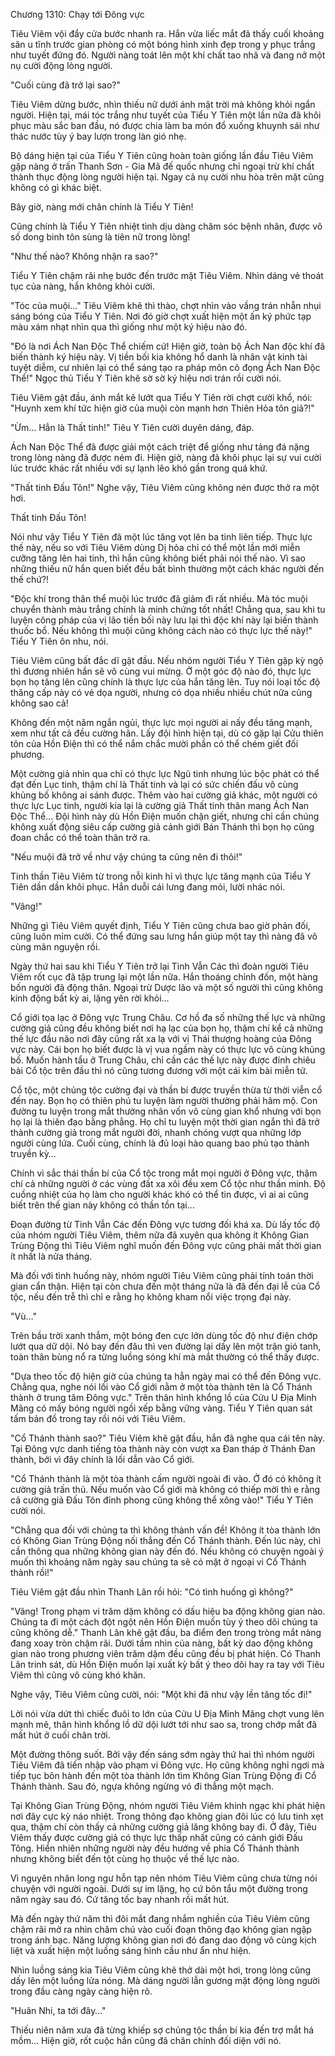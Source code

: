 




Chương 1310: Chạy tới Đông vực


Tiêu Viêm vội đẩy cửa bước nhanh ra. Hắn vừa liếc mắt đã thấy cuối khoảng sân u tĩnh trước gian phòng có một bóng hình xinh đẹp trong y phục trắng như tuyết đứng đó. Người nàng toát lên một khí chất tao nhã và đang nở một nụ cười động lòng người.

"Cuối cùng đã trở lại sao?"

Tiêu Viêm dừng bước, nhìn thiếu nữ dưới ánh mặt trời mà không khỏi ngẩn người. Hiện tại, mái tóc trắng như tuyết của Tiểu Y Tiên một lần nữa đã khôi phục màu sắc ban đầu, nó được chia làm ba món đổ xuống khuynh sái như thác nước tùy ý bay lượn trong làn gió nhẹ.

Bộ dáng hiện tại của Tiểu Y Tiên cũng hoàn toàn giống lần đầu Tiêu Viêm gặp nàng ở trấn Thanh Sơn - Gia Mã đế quốc nhưng chỉ ngoại trừ khí chất thành thục động lòng người hiện tại. Ngay cả nụ cười nhu hòa trên mặt cũng không có gì khác biệt.

Bây giờ, nàng mới chân chính là Tiểu Y Tiên!

Cũng chính là Tiểu Y Tiên nhiệt tình dịu dàng chăm sóc bệnh nhân, được vô số dong binh tôn sùng là tiên nữ trong lòng!

"Như thế nào? Không nhận ra sao?"

Tiểu Y Tiên chậm rãi nhẹ bước đến trước mặt Tiêu Viêm. Nhìn dáng vẻ thoát tục của nàng, hắn không khỏi cười.

"Tóc của muội…" Tiêu Viêm khẽ thì thào, chợt nhìn vào vầng trán nhẵn nhụi sáng bóng của Tiểu Y Tiên. Nơi đó giờ chợt xuất hiện một ấn ký phức tạp màu xám nhạt nhìn qua thì giống như một ký hiệu nào đó.

"Đó là nơi Ách Nan Độc Thể chiếm cứ! Hiện giờ, toàn bộ Ách Nan độc khí đã biến thành ký hiệu này. Vị tiền bối kia không hổ danh là nhân vật kinh tài tuyệt diễm, cư nhiên lại có thể sáng tạo ra pháp môn cô đọng Ách Nan Độc Thể!" Ngọc thủ Tiểu Y Tiên khẽ sờ sờ ký hiệu nơi trán rồi cười nói.

Tiêu Viêm gật đầu, ánh mắt kẽ lướt qua Tiểu Y Tiên rời chợt cười khổ, nói: "Huynh xem khí tức hiện giờ của muội còn mạnh hơn Thiên Hỏa tôn giả?!"

"Ừm… Hẳn là Thất tinh!" Tiêu Y Tiên cười duyên dáng, đáp.

Ách Nan Độc Thể đã được giải một cách triệt để giống như tảng đá nặng trong lòng nàng đã được ném đi. Hiện giờ, nàng đã khôi phục lại sự vui cười lúc trước khác rất nhiều với sự lạnh lẽo khó gần trong quá khứ.

"Thất tinh Đấu Tôn!" Nghe vậy, Tiêu Viêm cũng không nén được thở ra một hơi.

Thất tinh Đấu Tôn!

Nói như vậy Tiểu Y Tiên đã một lúc tăng vọt lên ba tinh liên tiếp. Thực lực thế này, nếu so với Tiêu Viêm dùng Dị hỏa chỉ có thể một lần mới miễn cưỡng tăng lên hai tinh, thì hắn cũng không biết phải nói thế nào. Vì sao những thiếu nữ hắn quen biết đều bất bình thường một cách khác người đến thế chứ?!

"Độc khí trong thân thể muội lúc trước đã giảm đi rất nhiều. Mà tóc muội chuyển thành màu trắng chính là minh chứng tốt nhất! Chẳng qua, sau khi tu luyện công pháp của vị lão tiền bối này lưu lại thì độc khí này lại biến thành thuốc bổ. Nếu không thì muội cũng không cách nào có thực lực thế này!" Tiểu Y Tiên ôn nhu, nói.

Tiêu Viêm cũng bất đắc dĩ gật đầu. Nếu nhóm người Tiểu Y Tiên gặp kỳ ngộ thì đương nhiên hắn sẽ vô cùng vui mừng. Ở một góc độ nào đó, thực lực bọn họ tăng lên cũng chính là thực lực của hắn tăng lên. Tuy nói loại tốc độ thăng cấp này có vẻ dọa người, nhưng có dọa nhiều nhiều chút nữa cũng không sao cả!

Không đến một năm ngắn ngủi, thực lực mọi người ai nấy đều tăng mạnh, xem như tất cả đều cường hãn. Lấy đội hình hiện tại, dù có gặp lại Cửu thiên tôn của Hồn Điện thì có thể nắm chắc mười phần có thể chém giết đối phương.

Một cường giả nhìn qua chỉ có thực lực Ngũ tinh nhưng lúc bộc phát có thể đạt đến Lục tinh, thậm chí là Thất tinh và lại có sức chiến đấu vô cùng khủng bố không ai sánh được. Thêm vào hai cường giả khác, một người có thực lực Lục tinh, người kia lại là cường giả Thất tinh thân mang Ách Nan Độc Thể… Đội hình này dù Hồn Điện muốn chặn giết, nhưng chỉ cần chúng không xuất động siêu cấp cường giả cảnh giới Bán Thánh thì bọn họ cũng đoan chắc có thể toàn thân trở ra.

"Nếu muội đã trở về như vậy chúng ta cũng nên đi thôi!"

Tinh thần Tiêu Viêm từ trong nỗi kinh hỉ vì thực lực tăng mạnh của Tiểu Y Tiên dần dần khôi phục. Hắn duỗi cái lưng đang mỏi, lười nhác nói.

"Vâng!"

Những gì Tiêu Viêm quyết định, Tiểu Y Tiên cũng chưa bao giờ phản đối, cũng luôn mỉm cười. Có thể đứng sau lưng hắn giúp một tay thì nàng đã vô cùng mãn nguyện rồi.

Ngày thứ hai sau khi Tiểu Y Tiên trở lại Tinh Vẫn Các thì đoàn người Tiêu Viêm rốt cục đã tập trung lại một lần nữa. Hắn thoáng chỉnh đốn, một hàng bốn người đã động thân. Ngoại trừ Dược lão và một số người thì cũng không kinh động bất kỳ ai, lặng yên rời khỏi…

Cổ giới tọa lạc ở Đông vực Trung Châu. Cơ hồ đa số những thế lực và những cường giả cũng đều không biết nơi hạ lạc của bọn họ, thậm chí kể cả những thế lực đầu não nơi đây cũng rất xa lạ với vị Thái thượng hoàng của Đông vực này. Cái bọn họ biết được là vị vua ngầm này có thực lực vô cùng khủng bố. Muốn hành tẩu ở Trung Châu, chỉ cần các thế lực này được đính chiêu bài Cổ tộc trên đầu thì nó cũng tương đương với một cái kim bài miễn tử.

Cổ tộc, một chủng tộc cường đại và thần bí được truyền thừa từ thời viễn cổ đến nay. Bọn họ có thiên phú tu luyện làm người thường phải hâm mộ. Con đường tu luyện trong mắt thường nhân vốn vô cùng gian khổ nhưng với bọn họ lại là thiên đạo bằng phẳng. Họ chỉ tu luyện một thời gian ngắn thì đã trở thành cường giả trong mắt người đời, nhanh chóng vượt qua những lớp người cùng lứa. Cuối cùng, chính là đủ loại hào quang bao phủ tạo thành truyền kỳ…

Chính vì sắc thái thần bí của Cổ tộc trong mắt mọi người ở Đông vực, thậm chí cả những người ở các vùng đất xa xôi đều xem Cổ tộc như thần minh. Độ cuồng nhiệt của họ làm cho người khác khó có thể tin được, vì ai ai cũng biết trên thế gian này không có thần tồn tại…

Đoạn đường từ Tinh Vẫn Các đến Đông vực tương đối khá xa. Dù lấy tốc độ của nhóm người Tiêu Viêm, thêm nữa đã xuyên qua không ít Không Gian Trùng Động thì Tiêu Viêm nghĩ muốn đến Đông vực cũng phải mất thời gian ít nhất là nửa tháng.

Mà đối với tình huống này, nhóm người Tiêu Viêm cũng phải tính toán thời gian cẩn thận. Hiện tại còn chưa đến một tháng nữa là đã đến đại lễ của Cổ tộc, nếu đến trễ thì chỉ e rằng họ không kham nổi việc trọng đại này.

"Vù…"

Trên bầu trời xanh thẳm, một bóng đen cực lớn dùng tốc độ như điện chớp lướt qua dữ dội. Nó bay đến đâu thì ven đường lại dấy lên một trận gió tanh, toàn thân bùng nổ ra từng luồng sóng khí mà mắt thường có thể thấy được.

"Dựa theo tốc độ hiện giờ của chúng ta hẳn ngày mai có thể đến Đông vực. Chẳng qua, nghe nói lối vào Cổ giới nằm ở một tòa thành tên là Cổ Thánh thành ở trung tâm Đông vực." Trên thân hình khổng lồ của Cửu U Địa Minh Mãng có mấy bóng người ngồi xếp bằng vững vàng. Tiểu Y Tiên quan sát tấm bản đồ trong tay rồi nói với Tiêu Viêm.

"Cổ Thánh thành sao?" Tiêu Viêm khẽ gật đầu, hắn đã nghe qua cái tên này. Tại Đông vực danh tiếng tòa thành này còn vượt xa Đan tháp ở Thánh Đan thành, bởi vì đây chính là lối dẫn vào Cổ giới.

"Cổ Thánh thành là một tòa thành cấm người ngoài đi vào. Ở đó có không ít cường giả trấn thủ. Nếu muốn vào Cổ giới mà không có thiếp mời thì e rằng cả cường giả Đấu Tôn đỉnh phong cũng không thể xông vào!" Tiểu Y Tiên cười nói.

"Chẳng qua đối với chúng ta thì không thành vấn đề! Không ít tòa thành lớn có Không Gian Trùng Động nối thẳng đến Cổ Thánh thành. Đến lúc này, chỉ cần thông qua những không gian này đến đó. Nếu không có chuyện ngoài ý muốn thì khoảng năm ngày sau chúng ta sẽ có mặt ở ngoại vi Cổ Thánh thành rồi!"

Tiêu Viêm gật đầu nhìn Thanh Lân rồi hỏi: "Có tình huống gì không?"

"Vâng! Trong phạm vi trăm dặm không có dấu hiệu ba động không gian nào. Chúng ta đi một cách đột ngột nên Hồn Điện muốn tùy ý theo dõi chúng ta cũng không dễ." Thanh Lân khẽ gật đầu, ba điểm đen trong tròng mắt nàng đang xoay tròn chậm rãi. Dưới tầm nhìn của nàng, bất kỳ dao động không gian nào trong phương viên trăm dặm đều cũng đều bị phát hiện. Có Thanh Lân trinh sát, dù Hồn Điện muốn lại xuất kỳ bất ý theo dõi hay ra tay với Tiêu Viêm thì cũng vô cùng khó khăn.

Nghe vậy, Tiêu Viêm cũng cười, nói: "Một khi đã như vậy lền tăng tốc đi!"

Lời nói vừa dứt thì chiếc đuôi to lớn của Cửu U Địa Minh Mãng chợt vung lên mạnh mẽ, thân hình khổng lồ dữ dội lướt tới như sao sa, trong chớp mắt đã mất hút ở cuối chân trời.

Một đường thông suốt. Bởi vậy đến sáng sớm ngày thứ hai thì nhóm người Tiêu Viêm đã tiến nhập vào phạm vi Đông vực. Họ cũng không nghỉ ngơi mà tiếp tục bôn hành đến một tòa thành lớn tìm Không Gian Trùng Động đi Cổ Thánh thành. Sau đó, ngựa không ngừng vó đi thẳng một mạch.

Tại Không Gian Trùng Động, nhóm người Tiêu Viêm khinh ngạc khi phát hiện nơi đây cực kỳ náo nhiệt. Trong thông đạo không gian đôi lúc có lưu tinh xẹt qua, thậm chí còn thấy cả những cường giả lăng không bay đi. Ở đây, Tiêu Viêm thấy được cường giả có thực lực thấp nhất cũng có cảnh giới Đấu Tông. Hiển nhiên những người này đều hướng về phía Cổ Thánh thành nhưng không biết đến tột cùng họ thuộc về thế lực nào.

Vì nguyên nhân long ngư hỗn tạp nên nhóm Tiêu Viêm cũng chưa từng nói chuyện với người ngoài. Dưới sự im lặng, họ cứ bôn tẩu một đường trong năm ngày sau đó. Cứ tăng tốc bay nhanh rồi mất hút.

Mà đến ngày thứ năm thì đôi mắt đang nhắm nghiền của Tiêu Viêm cũng chậm rãi mở ra nhìn chăm chú vào cuối đoạn thông đạo không gian ngập trong ánh bạc. Năng lượng không gian nơi đó đang dao động vô cùng kịch liệt và xuất hiện một luồng sáng hình cầu như ẩn như hiện.

Nhìn luồng sáng kia Tiêu Viêm cũng khẽ thở dài một hơi, trong lòng cũng dấy lên một luồng lửa nóng. Mà dáng người lẫn gương mặt động lòng người trong đầu càng ngày càng hiện rõ.

"Huân Nhi, ta tới đây…"

Thiếu niên năm xưa đã từng khiếp sợ chủng tộc thần bí kia đến trợ mắt há mồm… Hiện giờ, rốt cuộc hắn cũng đã chân chính đối diện với nó.




